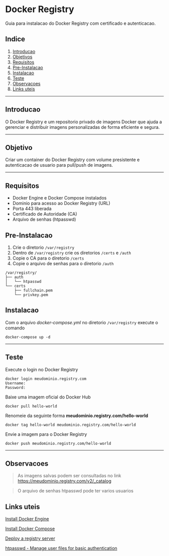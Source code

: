# Docker Registry
Guia para instalacao do Docker Registry com certificado e autenticacao.

## Indice
1. [Introducao](#introducao)
2. [Objetivos](#objetivos)
3. [Requisitos](#requisitos)
4. [Pre-Instalacao](#pre-instalacao)
5. [Instalacao](#instalacao)
6. [Teste](#teste)
7. [Observacoes](#observacoes)
8. [Links uteis](#links-uteis)

---
## Introducao
O Docker Registry e um repositorio privado de imagens Docker que ajuda a gerenciar e distribuir imagens personalizadas de forma eficiente e segura.

---

## Objetivo

Criar um container do Docker Registry com volume presistente e autenticacao de usuario para pull/push de imagens.

---

## Requisitos
* Docker Engine e Docker Compose instalados
* Dominio para acesso ao Docker Registry (URL)
* Porta 443 liberada 
* Certificado de Autoridade (CA)
* Arquivo de senhas (htpasswd)

## Pre-Instalacao
1) Crie o diretorio `/var/registry`
2) Dentro de `/var/registry` crie os diretorios `/certs` e `/auth` 
3) Copie o CA para o diretorio `/certs`
4) Copie o arquivo de senhas para o diretorio `/auth`

```
/var/registry/
├── auth
│   └── htpasswd
└── certs
    ├── fullchain.pem
    └── privkey.pem
```

## Instalacao
Com o arquivo *docker-compose.yml* no diretorio `/var/registry` execute o comando 

```
docker-compose up -d
```

---

## Teste
Execute o login no Docker Registry
```
docker login meudominio.registry.com
Username: 
Password: 
```
Baixe uma imagem oficial do Docker Hub
```
docker pull hello-world
```
Renomeie da seguinte forma **meudominio.<span>registry.<span>com/</span>hello-world**
```
docker tag hello-world meudominio.registry.com/hello-world
```
Envie a imagem para o Docker Registry
```
docker push meudominio.registry.com/hello-world
```
---

## Observacoes
> As imagens salvas  podem ser consultadas no link https://meudominio.registry.com/v2/_catalog

> O arquivo de senhas htpasswd pode ter varios usuarios

## Links uteis
[Install Docker Engine
](https://docs.docker.com/engine/install/)

[Install Docker Compose
](https://docs.docker.com/compose/install/)

[Deploy a registry server](https://docs.docker.com/registry/)

[htpasswd - Manage user files for basic authentication](https://httpd.apache.org/docs/2.4/programs/htpasswd.html)


